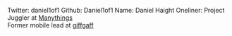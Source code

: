 Twitter: daniel1of1
Github: Daniel1of1
Name: Daniel Haight
Oneliner: Project Juggler at <a href="http://manythings.io/" target="_blank">Manythings</a><br/>Former mobile lead at <a href="https://www.giffgaff.com/" target="_blank">giffgaff</a>
